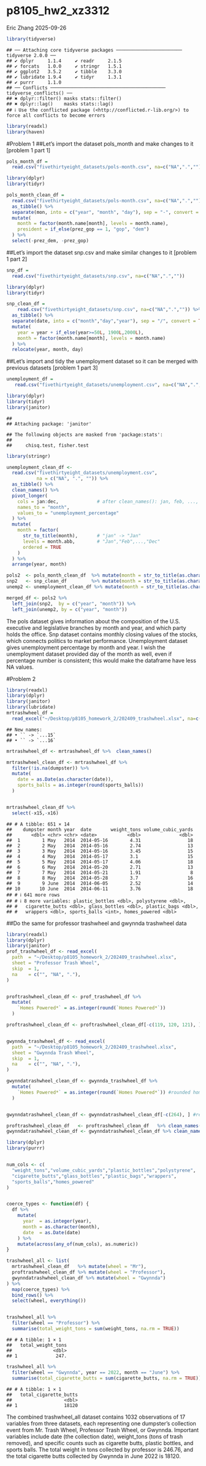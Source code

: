 p8105_hw2_xz3312
================
Eric Zhang
2025-09-26

``` r
library(tidyverse)
```

    ## ── Attaching core tidyverse packages ──────────────────────── tidyverse 2.0.0 ──
    ## ✔ dplyr     1.1.4     ✔ readr     2.1.5
    ## ✔ forcats   1.0.0     ✔ stringr   1.5.1
    ## ✔ ggplot2   3.5.2     ✔ tibble    3.3.0
    ## ✔ lubridate 1.9.4     ✔ tidyr     1.3.1
    ## ✔ purrr     1.1.0     
    ## ── Conflicts ────────────────────────────────────────── tidyverse_conflicts() ──
    ## ✖ dplyr::filter() masks stats::filter()
    ## ✖ dplyr::lag()    masks stats::lag()
    ## ℹ Use the conflicted package (<http://conflicted.r-lib.org/>) to force all conflicts to become errors

``` r
library(readxl)
library(haven)
```

\#Problem 1 \##Let’s import the dataset pols_month and make changes to
it \[problem 1 part 1\]

``` r
pols_month_df = 
  read.csv("fivethirtyeight_datasets/pols-month.csv", na=c("NA",".",""))

library(dplyr)
library(tidyr)

pols_month_clean_df = 
  read.csv("fivethirtyeight_datasets/pols-month.csv", na=c("NA",".","")) %>% 
  as_tibble() %>% 
  separate(mon, into = c("year", "month", "day"), sep = "-", convert = TRUE) %>% 
  mutate(
    month = factor(month.name[month], levels = month.name),
    president = if_else(prez_gop == 1, "gop", "dem")
  ) %>% 
  select(-prez_dem, -prez_gop)
```

\##Let’s import the dataset snp.csv and make similar changes to it
\[problem 1 part 2\]

``` r
snp_df =
  read.csv("fivethirtyeight_datasets/snp.csv", na=c("NA",".",""))

library(dplyr)
library(tidyr)

snp_clean_df =
    read.csv("fivethirtyeight_datasets/snp.csv", na=c("NA",".","")) %>%
  as_tibble() %>% 
  separate(date, into = c("month","day","year"), sep = "/", convert = TRUE) %>% 
  mutate(
    year = year + if_else(year>=50L, 1900L,2000L),
    month = factor(month.name[month], levels = month.name)
  ) %>% 
  relocate(year, month, day)
```

\##Let’s import and tidy the unemployment dataset so it can be merged
with previous datasets \[problem 1 part 3\]

``` r
unemployment_df =
   read.csv("fivethirtyeight_datasets/unemployment.csv", na=c("NA",".",""))

library(dplyr)
library(tidyr)
library(janitor)
```

    ## 
    ## Attaching package: 'janitor'

    ## The following objects are masked from 'package:stats':
    ## 
    ##     chisq.test, fisher.test

``` r
library(stringr)

unemployment_clean_df <-
  read.csv("fivethirtyeight_datasets/unemployment.csv",
           na = c("NA", ".", "")) %>%
  as_tibble() %>%
  clean_names() %>%
  pivot_longer(
    cols = jan:dec,              # after clean_names(): jan, feb, ..., dec
    names_to = "month",
    values_to = "unemployment_percentage"
  ) %>%
  mutate(
    month = factor(
      str_to_title(month),       # "jan" -> "Jan"
      levels = month.abb,        # "Jan","Feb",...,"Dec"
      ordered = TRUE
    )
  ) %>%
  arrange(year, month)

pols2  <- pols_month_clean_df  %>% mutate(month = str_to_title(as.character(month)))
snp2   <- snp_clean_df         %>% mutate(month = str_to_title(as.character(month)))
unemp2 <- unemployment_clean_df %>% mutate(month = str_to_title(as.character(month)))

merged_df <- pols2 %>%
  left_join(snp2,  by = c("year", "month")) %>%
  left_join(unemp2, by = c("year", "month"))
```

The pols dataset gives information about the composition of the U.S.
executive and legislative branches by month and year, and which party
holds the office. Snp dataset contains monthly closing values of the
stocks, which connects politics to market performance. Unemployment
dataset gives unemployment percentage by month and year. I wish the
unemployment dataset provided day of the month as well, even if
percentage number is consistent; this would make the dataframe have less
NA values.

\#Problem 2

``` r
library(readxl)
library(dplyr)
library(janitor)
library(lubridate)
mrtrashwheel_df = 
  read_excel("~/Desktop/p8105_homework_2/202409_trashwheel.xlsx", na=c("NA",".",""))
```

    ## New names:
    ## • `` -> `...15`
    ## • `` -> `...16`

``` r
mrtrashwheel_df <- mrtrashwheel_df %>%  clean_names()

mrtrashwheel_clean_df <- mrtrashwheel_df %>% 
  filter(!is.na(dumpster)) %>% 
  mutate(
    date = as.Date(as.character(date)),
    sports_balls = as.integer(round(sports_balls))
  )


mrtrashwheel_clean_df %>% 
  select(-x15,-x16)
```

    ## # A tibble: 651 × 14
    ##    dumpster month year  date       weight_tons volume_cubic_yards
    ##       <dbl> <chr> <chr> <date>           <dbl>              <dbl>
    ##  1        1 May   2014  2014-05-16        4.31                 18
    ##  2        2 May   2014  2014-05-16        2.74                 13
    ##  3        3 May   2014  2014-05-16        3.45                 15
    ##  4        4 May   2014  2014-05-17        3.1                  15
    ##  5        5 May   2014  2014-05-17        4.06                 18
    ##  6        6 May   2014  2014-05-20        2.71                 13
    ##  7        7 May   2014  2014-05-21        1.91                  8
    ##  8        8 May   2014  2014-05-28        3.7                  16
    ##  9        9 June  2014  2014-06-05        2.52                 14
    ## 10       10 June  2014  2014-06-11        3.76                 18
    ## # ℹ 641 more rows
    ## # ℹ 8 more variables: plastic_bottles <dbl>, polystyrene <dbl>,
    ## #   cigarette_butts <dbl>, glass_bottles <dbl>, plastic_bags <dbl>,
    ## #   wrappers <dbl>, sports_balls <int>, homes_powered <dbl>

\##Do the same for professor trashwheel and gwynnda trashwheel data

``` r
library(readxl)
library(dplyr)
library(janitor)
prof_trashwheel_df <- read_excel(
  path  = "~/Desktop/p8105_homework_2/202409_trashwheel.xlsx",
  sheet = "Professor Trash Wheel",   
  skip  = 1,                         
  na    = c("", "NA", "."),
) 


proftrashwheel_clean_df <- prof_trashwheel_df %>%
  mutate(
    `Homes Powered*` = as.integer(round(`Homes Powered*`)) 
  )

proftrashwheel_clean_df <- proftrashwheel_clean_df[-c(119, 120, 121), ] #I noticed row 119 to 121 had mostly NA values, so I removed them


gwynnda_trashwheel_df <- read_excel(
  path  = "~/Desktop/p8105_homework_2/202409_trashwheel.xlsx",
  sheet = "Gwynnda Trash Wheel",   
  skip  = 1,                         
  na    = c("", "NA", "."),
) 

gwynndatrashwheel_clean_df <- gwynnda_trashwheel_df %>% 
  mutate(
    `Homes Powered*` = as.integer(round(`Homes Powered*`)) #rounded home powered to integer
  )


gwynndatrashwheel_clean_df <- gwynndatrashwheel_clean_df[-c(264), ] #removed row 264 which is NA

proftrashwheel_clean_df   <- proftrashwheel_clean_df   %>% clean_names()
gwynndatrashwheel_clean_df <- gwynndatrashwheel_clean_df %>% clean_names() #make column names all non-capitalized in order to combine them

library(dplyr)
library(purrr)


num_cols <- c(
  "weight_tons","volume_cubic_yards","plastic_bottles","polystyrene",
  "cigarette_butts","glass_bottles","plastic_bags","wrappers",
  "sports_balls","homes_powered"
)


coerce_types <- function(df) {
  df %>%
    mutate(
      year  = as.integer(year),
      month = as.character(month),
      date  = as.Date(date)
    ) %>%
    mutate(across(any_of(num_cols), as.numeric))
}

trashwheel_all <- list(
  mrtrashwheel_clean_df   %>% mutate(wheel = "Mr"),
  proftrashwheel_clean_df %>% mutate(wheel = "Professor"),
  gwynndatrashwheel_clean_df %>% mutate(wheel = "Gwynnda")
) %>%
  map(coerce_types) %>%
  bind_rows() %>%
  select(wheel, everything())


trashwheel_all %>%
  filter(wheel == "Professor") %>%
  summarise(total_weight_tons = sum(weight_tons, na.rm = TRUE))
```

    ## # A tibble: 1 × 1
    ##   total_weight_tons
    ##               <dbl>
    ## 1              247.

``` r
trashwheel_all %>%
  filter(wheel == "Gwynnda", year == 2022, month == "June") %>%
  summarise(total_cigarette_butts = sum(cigarette_butts, na.rm = TRUE))
```

    ## # A tibble: 1 × 1
    ##   total_cigarette_butts
    ##                   <dbl>
    ## 1                 18120

The combined trashwheel_all dataset contains 1032 observations of 17
variables from three datasets, each representing one dumpster’s
collection event from Mr. Trash Wheel, Professor Trash Wheel, or
Gwynnda. Important variables include date (the collection date),
weight_tons (tons of trash removed), and specific counts such as
cigarette butts, plastic bottles, and sports balls. The total weight in
tons collected by professor is 246.76, and the total cigarette butts
collected by Gwynnda in June 2022 is 18120.
